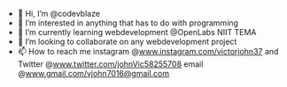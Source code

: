 - 👋 Hi, I’m @codevblaze
- 👀 I’m interested in anything that has to do with programming
- 🌱 I’m currently learning webdevelopment @OpenLabs NIIT TEMA
- 💞️ I’m looking to collaborate on any webdevelopment project
- 📫 How to reach me instagram @www.instagram.com/victorjohn37 and Twitter @www.twitter.com/johnVic58255708 email @www.gmail.com/vjohn7016@gmail.com

<!---
codevblaze/codevblaze is a ✨ special ✨ repository because its `README.md` (this file) appears on your GitHub profile.
You can click the Preview link to take a look at your changes.
--->
